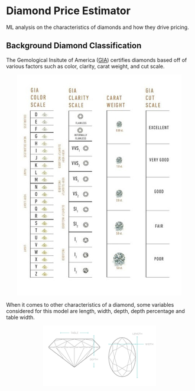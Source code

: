 # Diamond Price Estimator
ML analysis on the characteristics of diamonds and how they drive pricing.

## Background Diamond Classification

The Gemological Insitute of America ([GIA](https://4cs.gia.edu/en-us/diamond-grading-report/)) certifies diamonds based off of various factors such as color, clarity, carat weight, and cut scale.

<p align="center"><img src="https://github.com/Travis-Molnoskey/Final_Project/blob/main/static/images/GIA-diamond-grading-scale.jpg" alt="GIA Diamond Grading Scale"></p>

When it comes to other characteristics of a diamond, some variables considered for this model are length, width, depth, depth percentage and table width.

<p align="center"><img src="https://github.com/Travis-Molnoskey/Final_Project/blob/main/static/images/table-depth-length-width.png" alt="Diamond Table, Depth, Length, Width"></p>
